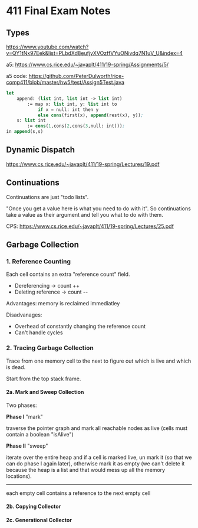 # 411 Final Exam Notes

## Types

<https://www.youtube.com/watch?v=QY1tNx97Eek&list=PLbdXd8eufjyXVOzffVYuONivdq7N1uV_U&index=4>

a5: <https://www.cs.rice.edu/~javaplt/411/19-spring/Assignments/5/>

a5 code: <https://github.com/PeterDulworth/rice-comp411/blob/master/hw5/test/Assign5Test.java>

```scheme
let 
    append: (list int, list int -> list int) 
        := map x: list int, y: list int to         
            if x = null: int then y 
            else cons(first(x), append(rest(x), y));     
    s: list int 
        := cons(1,cons(2,cons(3,null: int))); 
in append(s,s)
```



## Dynamic Dispatch

<https://www.cs.rice.edu/~javaplt/411/19-spring/Lectures/19.pdf>



## Continuations

Continuations are just "todo lists". 

"Once you get a value here is what you need to do with it". So continuations take a value as their argument and tell you what to do with them.



CPS: <https://www.cs.rice.edu/~javaplt/411/19-spring/Lectures/25.pdf>







## Garbage Collection

### 1. Reference Counting

Each cell contains an extra "reference count" field.

- Dereferencing -> count ++
- Deleting reference -> count --



Advantages: memory is reclaimed immediatley 

Disadvanages:

- Overhead of constantly changing the reference count
- Can't handle cycles

### 2. Tracing Garbage Collection

Trace from one memory cell to the next to figure out which is live and which is dead.

Start from the top stack frame.

#### 2a. Mark and Sweep Collection

Two phases:

**Phase I** "mark"

traverse the pointer graph and mark all reachable nodes as live (cells must contain a boolean "isAlive")

**Phase II** "sweep"

iterate over the entire heap and if a cell is marked live, un mark it (so that we can do phase I again later), otherwise mark it as empty (we can't delete it because the heap is a list and that would mess up all the memory locations).

<hr/>

each empty cell contains a reference to the next empty cell 

#### 2b. Copying Collector



#### 2c. Generational Collector

